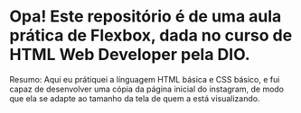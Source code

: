# Opa! Este repositório é de uma aula prática de Flexbox, dada no curso de HTML Web Developer pela DIO.

Resumo:
Aqui eu prátiquei a línguagem HTML básica e CSS básico, e fui capaz de desenvolver uma cópia da página inicial do instagram, de modo que ela se adapte ao tamanho da tela de quem a está visualizando.